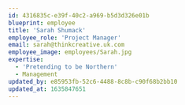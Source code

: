 ```yaml
---
id: 4316835c-e39f-40c2-a969-b5d3d326e01b
blueprint: employee
title: 'Sarah Shumack'
employee_role: 'Project Manager'
email: sarah@thinkcreative.uk.com
employee_image: employees/Sarah.jpg
expertise:
  - 'Pretending to be Northern'
  - Management
updated_by: e85953fb-52c6-4488-8c8b-c90f68b2bb10
updated_at: 1635847651
---
```

